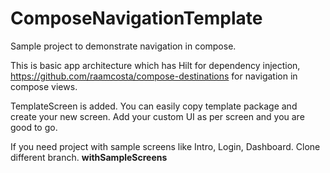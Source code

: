 # ComposeNavigationTemplate
Sample project to demonstrate navigation in compose.

This is basic app architecture which has Hilt for dependency injection, https://github.com/raamcosta/compose-destinations for navigation in compose views.

TemplateScreen is added. You can easily copy template package and create your new screen. Add your custom UI as per screen and you are good to go.

If you need project with sample screens like Intro, Login, Dashboard. Clone different branch. **withSampleScreens**
